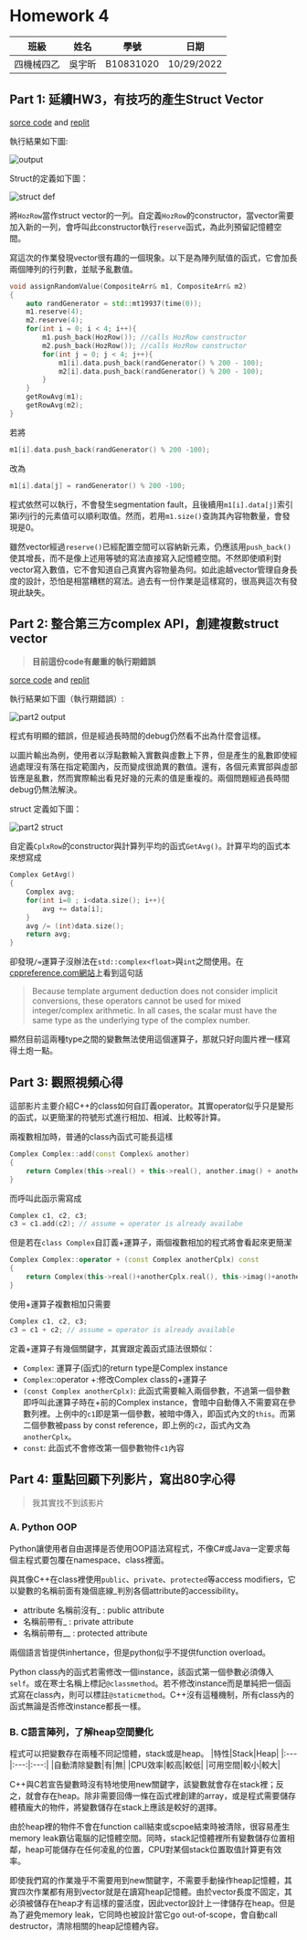 # Homework 4
 |  班級   | 姓名 |  學號   |   日期   |
 |   :---: | :---:|  :---:  |:---: |
 |四機械四乙|吳宇昕|B10831020|10/29/2022|

## Part 1: 延續HW3，有技巧的產生Struct Vector
[sorce code](CODE/HW4-Task1-1.cpp) and [replit](https://replit.com/join/ivcjhkwpfh-b10831020)

執行結果如下圖:

![output](IMG/part1_output.png)

Struct的定義如下圖：

![struct def](IMG/part1_struct.png) 

將```HozRow```當作struct vector的一列。自定義```HozRow```的constructor，當vector需要加入新的一列，會呼叫此constructor執行```reserve```函式，為此列預留記憶體空間。

寫這次的作業發現vector很有趣的一個現象。以下是為陣列賦值的函式，它會加長兩個陣列的行列數，並賦予亂數值。

```c++
void assignRandomValue(CompositeArr& m1, CompositeArr& m2)
{
    auto randGenerator = std::mt19937(time(0));
    m1.reserve(4);
    m2.reserve(4);
    for(int i = 0; i < 4; i++){
        m1.push_back(HozRow()); //calls HozRow constructor
        m2.push_back(HozRow()); //calls HozRow constructor
        for(int j = 0; j < 4; j++){
            m1[i].data.push_back(randGenerator() % 200 - 100);
            m2[i].data.push_back(randGenerator() % 200 - 100);
        }
    }
    getRowAvg(m1);
    getRowAvg(m2);
}
```
若將
```c++
m1[i].data.push_back(randGenerator() % 200 -100);
```
改為
```c++
m1[i].data[j] = randGenerator() % 200 -100;
```
程式依然可以執行，不會發生segmentation fault，且後續用```m1[i].data[j]```索引第i列j行的元素值可以順利取值。然而，若用```m1.size()```查詢其內容物數量，會發現是0。

雖然vector經過```reserve()```已經配置空間可以容納新元素，仍應該用```push_back()```使其增長，而不是像上述用等號的寫法直接寫入記憶體空間。不然即使順利對vector寫入數值，它不會知道自己真實內容物量為何。如此逾越vector管理自身長度的設計，恐怕是相當糟糕的寫法。過去有一份作業是這樣寫的，很高興這次有發現此缺失。

## Part 2: 整合第三方complex API，創建複數struct vector
> __目前這份code有嚴重的執行期錯誤__

[sorce code](CODE/HW4-Task1-2.cpp) and [replit](https://replit.com/join/zulanzrtsi-b10831020)

執行結果如下圖（執行期錯誤）:

![part2 output](IMG/part2-output_witherror.png)


程式有明顯的錯誤，但是經過長時間的debug仍然看不出為什麼會這樣。

以圖片輸出為例，使用者以浮點數輸入實數與虛數上下界，但是產生的亂數即使經過處理沒有落在指定範圍內，反而變成很詭異的數值。還有，各個元素實部與虛部皆應是亂數，然而實際輸出看見好幾的元素的值是重複的。兩個問題經過長時間debug仍無法解決。

struct 定義如下圖：

![part2 struct](IMG/part2-struct.png)

自定義```CplxRow```的constructor與計算列平均的函式```GetAvg()```。計算平均的函式本來想寫成
```c++
Complex GetAvg()
{
    Complex avg;
    for(int i=0 ; i<data.size(); i++){
        avg += data[i];
    }
    avg /= (int)data.size();
    return avg;
}
```
卻發現```/=```運算子沒辦法在```std::complex<float>```與```int```之間使用。在[cppreference.com網站](https://en.cppreference.com/w/cpp/numeric/complex/operator_arith3)上看到這句話
> Because template argument deduction does not consider implicit conversions, these operators cannot be used for mixed integer/complex arithmetic. In all cases, the scalar must have the same type as the underlying type of the complex number.

顯然目前這兩種type之間的變數無法使用這個運算子，那就只好向圖片裡一樣寫得土炮一點。

## Part 3: 觀照視頻心得
這部影片主要介紹C++的class如何自訂義operator。其實operator似乎只是變形的函式，以更簡潔的符號形式進行相加、相減、比較等計算。

兩複數相加時，普通的class內函式可能長這樣
```c++
Complex Complex::add(const Complex& another)
{
    return Complex(this->real() + this->real(), another.imag() + another.imag());
}
```
而呼叫此函示需寫成
```c++
Complex c1, c2, c3;
c3 = c1.add(c2); // assume = operator is already availabe
```
但是若在```class Complex```自訂義+運算子，兩個複數相加的程式將會看起來更簡潔
```c++
Complex Complex::operator + (const Complex anotherCplx) const
{
    return Complex(this->real()+anotherCplx.real(), this->imag()+another.imag())
}
```
使用+運算子複數相加只需要
```c++
Complex c1, c2, c3;
c3 = c1 + c2; // assume = operator is already available
```
定義+運算子有幾個關鍵字，其實跟定義函式語法很類似：
* ```Complex```: 運算子(函式)的return type是Complex instance
* ```Complex```::operator +:修改Complex class的+運算子
* ```(const Complex anotherCplx)```: 此函式需要輸入兩個參數，不過第一個參數即呼叫此運算子時在+前的Complex instance，會暗中自動傳入不需要寫在參數列裡。上例中的```c1```即是第一個參數，被暗中傳入，即函式內文的```this```。而第二個參數被pass by const reference，即上例的```c2```，函式內文為```anotherCplx```。
* ```const```: 此函式不會修改第一個參數物件```c1```內容

## Part 4: 重點回顧下列影片，寫出80字心得
> 我其實找不到該影片
### __A. Python OOP__
Python讓使用者自由選擇是否使用OOP語法寫程式，不像C#或Java一定要求每個主程式要包覆在namespace、class裡面。

與其像C++在class裡使用```public```、```private```、```protected```等access modifiers，它以變數的名稱前面有幾個底線_判別各個attribute的accessibility。
* attribute 名稱前沒有_ : public attribute
* 名稱前帶有_  : private attribute
* 名稱前帶有__ : protected attribute

兩個語言皆提供inhertance，但是python似乎不提供function overload。

Python class內的函式若需修改一個instance，該函式第一個參數必須傳入```self```。或在寒士名稱上標記```@classmethod```。若不修改instance而是單純把一個函式寫在class內，則可以標註```@staticmethod```。C++沒有這種機制，所有class內的函式無論是否修改instance都長一樣。

### __B. C語言陣列，了解heap空間變化__
程式可以把變數存在兩種不同記憶體，stack或是heap。
|特性|Stack|Heap|
|:---|:---:|:---:|
|自動清除變數|有|無|
|CPU效率|較高|較低|
|可用空間|較小|較大|

C++與C若宣告變數時沒有特地使用new關鍵字，該變數就會存在stack裡；反之，就會存在heap。除非需要回傳一條在函式裡創建的array，或是程式需要儲存體積龐大的物件，將變數儲存在stack上應該是較好的選擇。

由於heap裡的物件不會在function call結束或scpoe結束時被清除，很容易產生memory leak霸佔電腦的記憶體空間。同時，stack記憶體裡所有變數儲存位置相鄰，heap可能儲存在任何凌亂的位置，CPU對某個stack位置取值計算更有效率。

即使我們寫的作業幾乎不需要用到new關鍵字，不需要手動操作heap記憶體，其實四次作業都有用到vector就是在讀寫heap記憶體。由於vector長度不固定，其必須被儲存在heap才有這樣的靈活度，因此vector設計上一律儲存在heap。但是為了避免memory leak，它同時也被設計當它go out-of-scope，會自動call destructor，清除相關的heap記憶體內容。